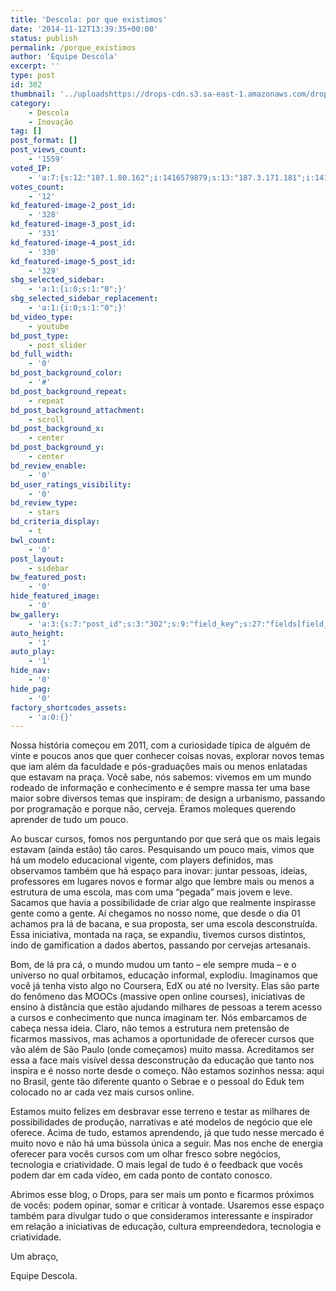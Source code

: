 ```yaml
---
title: 'Descola: por que existimos'
date: '2014-11-12T13:39:35+00:00'
status: publish
permalink: /porque_existimos
author: 'Equipe Descola'
excerpt: ''
type: post
id: 302
thumbnail: '../uploadshttps://drops-cdn.s3.sa-east-1.amazonaws.com/drops-new/wp-content/uploads/2014/11/12133935/equipe_descola-150x150.jpeg'
category:
    - Descola
    - Inovação
tag: []
post_format: []
post_views_count:
    - '1559'
voted_IP:
    - 'a:7:{s:12:"187.1.80.162";i:1416579879;s:13:"187.3.171.181";i:1416355086;s:14:"187.20.167.166";i:1416364058;s:13:"187.37.225.72";i:1418758636;s:15:"177.128.105.173";i:1417976001;s:12:"187.38.3.232";i:1418163168;s:14:"177.43.208.242";i:1418221764;}'
votes_count:
    - '12'
kd_featured-image-2_post_id:
    - '328'
kd_featured-image-3_post_id:
    - '331'
kd_featured-image-4_post_id:
    - '330'
kd_featured-image-5_post_id:
    - '329'
sbg_selected_sidebar:
    - 'a:1:{i:0;s:1:"0";}'
sbg_selected_sidebar_replacement:
    - 'a:1:{i:0;s:1:"0";}'
bd_video_type:
    - youtube
bd_post_type:
    - post_slider
bd_full_width:
    - '0'
bd_post_background_color:
    - '#'
bd_post_background_repeat:
    - repeat
bd_post_background_attachment:
    - scroll
bd_post_background_x:
    - center
bd_post_background_y:
    - center
bd_review_enable:
    - '0'
bd_user_ratings_visibility:
    - '0'
bd_review_type:
    - stars
bd_criteria_display:
    - t
bwl_count:
    - '0'
post_layout:
    - sidebar
bw_featured_post:
    - '0'
hide_featured_image:
    - '0'
bw_gallery:
    - 'a:3:{s:7:"post_id";s:3:"302";s:9:"field_key";s:27:"fields[field_53cd164750f27]";s:3:"ids";s:0:"";}'
auto_height:
    - '1'
auto_play:
    - '1'
hide_nav:
    - '0'
hide_pag:
    - '0'
factory_shortcodes_assets:
    - 'a:0:{}'
---
```

Nossa história começou em 2011, com a curiosidade típica de alguém de vinte e poucos anos que quer conhecer coisas novas, explorar novos temas que iam além da faculdade e pós-graduações mais ou menos enlatadas que estavam na praça. Você sabe, nós sabemos: vivemos em um mundo rodeado de informação e conhecimento e é sempre massa ter uma base maior sobre diversos temas que inspiram: de design a urbanismo, passando por programação e porque não, cerveja. Éramos moleques querendo aprender de tudo um pouco.

<span class="s1">Ao buscar cursos, fomos nos perguntando por que será que os mais legais estavam (ainda estão) tão caros. Pesquisando um pouco mais, vimos que há um modelo educacional vigente, com players definidos, mas observamos também que há espaço para inovar: juntar pessoas, ideias, professores em lugares novos e formar algo que lembre mais ou menos a estrutura de uma escola, mas com uma “pegada” mais jovem e leve. Sacamos que havia a possibilidade de criar algo que realmente inspirasse gente como a gente. Aí chegamos no nosso nome, que desde o dia 01 achamos pra lá de bacana, e sua proposta, ser uma escola desconstruída. Essa iniciativa, montada na raça, se expandiu, tivemos cursos distintos, indo de gamification a dados abertos, passando por cervejas artesanais.</span>

<span class="s1">Bom, de lá pra cá, o mundo mudou um tanto – ele sempre muda – e o universo no qual orbitamos, educação informal, explodiu. Imaginamos que você já tenha visto algo no Coursera, EdX ou até no Iversity. Elas são parte do fenômeno das MOOCs (massive open online courses), iniciativas de ensino à distância que estão ajudando milhares de pessoas a terem acesso a cursos e conhecimento que nunca imaginam ter. Nós embarcamos de cabeça nessa ideia. Claro, não temos a estrutura nem pretensão de ficarmos massivos, mas achamos a oportunidade de oferecer cursos que vão além de São Paulo (onde começamos) muito massa. Acreditamos ser essa a face mais visível dessa desconstrução da educação que tanto nos inspira e é nosso norte desde o começo. Não estamos sozinhos nessa: aqui no Brasil, gente tão diferente quanto o Sebrae e o pessoal do Eduk tem colocado no ar cada vez mais cursos online.</span>

<span class="s1">Estamos muito felizes em desbravar esse terreno e testar as milhares de possibilidades de produção, narrativas e até modelos de negócio que ele oferece. Acima de tudo, estamos aprendendo, já que tudo nesse mercado é muito novo e não há uma bússola única a seguir. Mas nos enche de energia oferecer para vocês cursos com um olhar fresco sobre negócios, tecnologia e criatividade. O mais legal de tudo é o feedback que vocês podem dar em cada vídeo, em cada ponto de contato conosco.</span>

<span class="s1">Abrimos esse blog, o Drops, para ser mais um ponto e ficarmos próximos de vocês: podem opinar, somar e criticar à vontade. Usaremos esse espaço também para divulgar tudo o que consideramos interessante e inspirador em relação a iniciativas de educação, cultura empreendedora, tecnologia e criatividade.</span>

<span class="s1">Um abraço,</span>

<span class="s1">Equipe Descola.</span>